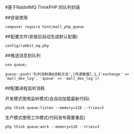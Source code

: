 #基于RabbitMQ ThinkPHP 的队列封装

##安装使用

```
composer require hznt/mall_php_queue
```
##配置文件(安装后自动生成默认配置)
```
config/rabbit_mq.php
```


##推送消息到队列

```
use queue;

queue::pash('队列消耗类@消耗方法',[传递数据],1,['exchange' => 'mall_dev_log', 'queue' => 'mall_dev_log'])
```




##配置进程监听消耗


开发模式使用监听模式(会自动加载最新代码)

```
php think queue:listen --memory=128 --tries=3
```

生产模式使用工作模式(代码发布需要重启)

```
php think queue:work --memory=128 --tries=3
```

















